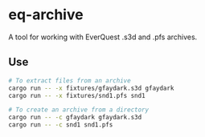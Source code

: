 eq-archive
==========

A tool for working with EverQuest .s3d and .pfs archives.

## Use
```bash
# To extract files from an archive
cargo run -- -x fixtures/gfaydark.s3d gfaydark
cargo run -- -x fixtures/snd1.pfs snd1

# To create an archive from a directory
cargo run -- -c gfaydark gfaydark.s3d
cargo run -- -c snd1 snd1.pfs
```
